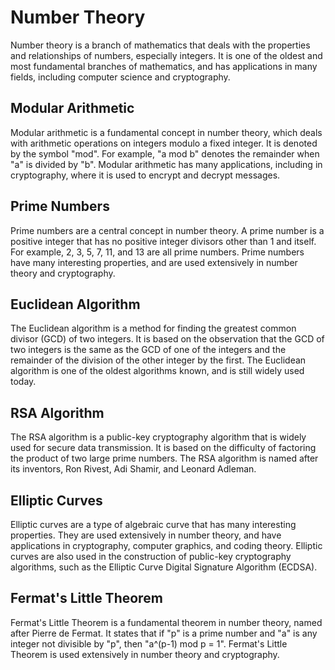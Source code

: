 # Number Theory

Number theory is a branch of mathematics that deals with the properties and relationships of numbers, especially integers. It is one of the oldest and most fundamental branches of mathematics, and has applications in many fields, including computer science and cryptography.

## Modular Arithmetic

Modular arithmetic is a fundamental concept in number theory, which deals with arithmetic operations on integers modulo a fixed integer. It is denoted by the symbol "mod". For example, "a mod b" denotes the remainder when "a" is divided by "b". Modular arithmetic has many applications, including in cryptography, where it is used to encrypt and decrypt messages.

## Prime Numbers

Prime numbers are a central concept in number theory. A prime number is a positive integer that has no positive integer divisors other than 1 and itself. For example, 2, 3, 5, 7, 11, and 13 are all prime numbers. Prime numbers have many interesting properties, and are used extensively in number theory and cryptography.

## Euclidean Algorithm

The Euclidean algorithm is a method for finding the greatest common divisor (GCD) of two integers. It is based on the observation that the GCD of two integers is the same as the GCD of one of the integers and the remainder of the division of the other integer by the first. The Euclidean algorithm is one of the oldest algorithms known, and is still widely used today.

## RSA Algorithm

The RSA algorithm is a public-key cryptography algorithm that is widely used for secure data transmission. It is based on the difficulty of factoring the product of two large prime numbers. The RSA algorithm is named after its inventors, Ron Rivest, Adi Shamir, and Leonard Adleman.

## Elliptic Curves

Elliptic curves are a type of algebraic curve that has many interesting properties. They are used extensively in number theory, and have applications in cryptography, computer graphics, and coding theory. Elliptic curves are also used in the construction of public-key cryptography algorithms, such as the Elliptic Curve Digital Signature Algorithm (ECDSA).

## Fermat's Little Theorem

Fermat's Little Theorem is a fundamental theorem in number theory, named after Pierre de Fermat. It states that if "p" is a prime number and "a" is any integer not divisible by "p", then "a^(p-1) mod p = 1". Fermat's Little Theorem is used extensively in number theory and cryptography.
